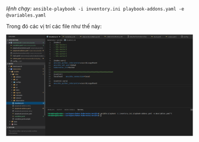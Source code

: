 *lệnh chạy:*
`ansible-playbook -i inventory.ini playbook-addons.yaml -e @variables.yaml`

Trong đó các vị trí các file như thế này:

![ansible1](../ansible1.png)

